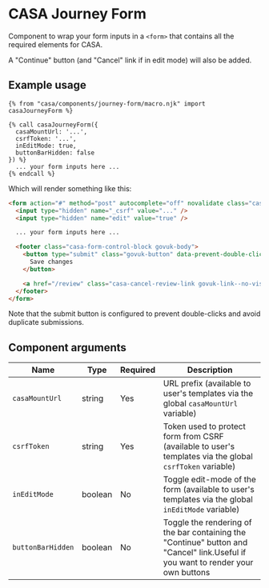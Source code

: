 # CASA Journey Form

Component to wrap your form inputs in a `<form>` that contains all the required elements for CASA.

A "Continue" button (and "Cancel" link if in edit mode) will also be added.

## Example usage

```nunjucks
{% from "casa/components/journey-form/macro.njk" import casaJourneyForm %}

{% call casaJourneyForm({
  casaMountUrl: '...',
  csrfToken: '...',
  inEditMode: true,
  buttonBarHidden: false
}) %}
  ... your form inputs here ...
{% endcall %}
```

Which will render something like this:

```html
<form action="#" method="post" autocomplete="off" novalidate class="casa-journey-form">
  <input type="hidden" name="_csrf" value="..." />
  <input type="hidden" name="edit" value="true" />

  ... your form inputs here ...

  <footer class="casa-form-control-block govuk-body">
    <button type="submit" class="govuk-button" data-prevent-double-click="true" id="continue-button">
      Save changes
    </button>

    <a href="/review" class="casa-cancel-review-link govuk-link--no-visited-state">Cancel</a>
  </footer>
</form>
```

Note that the submit button is configured to prevent double-clicks and avoid duplicate submissions.

## Component arguments

| Name | Type | Required | Description |
|------|------|----------|-------------|
| `casaMountUrl` | string | Yes | URL prefix (available to user's templates via the global `casaMountUrl` variable) |
| `csrfToken` | string | Yes | Token used to protect form from CSRF (available to user's templates via the global `csrfToken` variable) |
| `inEditMode` | boolean | No | Toggle edit-mode of the form (available to user's templates via the global `inEditMode` variable) |
| `buttonBarHidden` | boolean | No | Toggle the rendering of the bar containing the "Continue" button and "Cancel" link.Useful if you want to render your own buttons |
